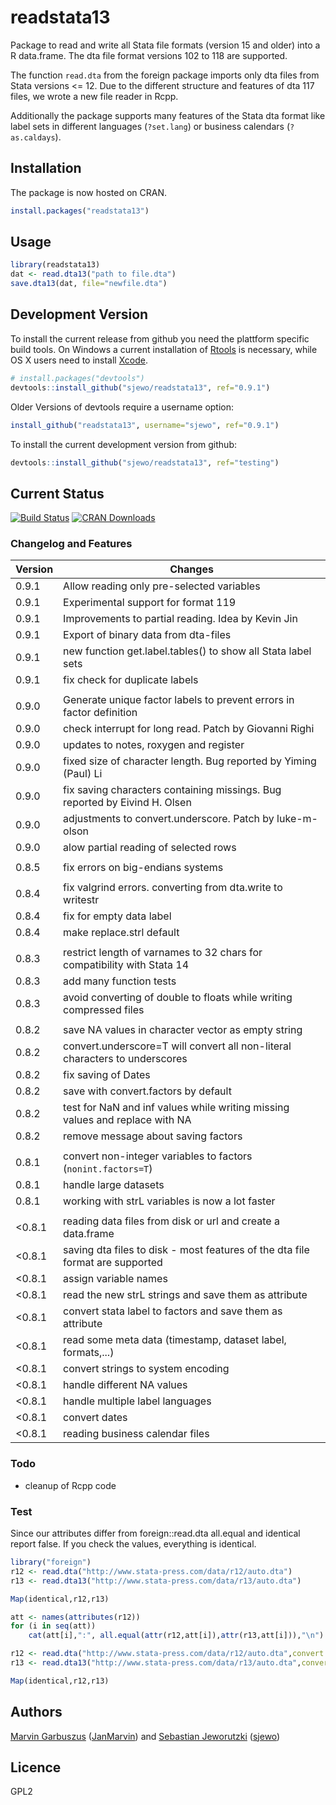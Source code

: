 # readstata13

Package to read and write all Stata file formats (version 15 and older) into a
R data.frame. The dta file format versions 102 to 118 are supported.

The function ```read.dta``` from the foreign package imports only dta files from
Stata versions <= 12. Due to the different structure and features of dta 117
files, we wrote a new file reader in Rcpp.

Additionally the package supports many features of the Stata dta format like
label sets in different languages (`?set.lang`) or business calendars
(`?as.caldays`).


## Installation

The package is now hosted on CRAN.
```R
install.packages("readstata13")
```

## Usage
```R
library(readstata13)
dat <- read.dta13("path to file.dta")
save.dta13(dat, file="newfile.dta")
```

## Development Version
To install the current release from github you need the plattform specific build
tools. On Windows a current installation of
[Rtools](https://cran.r-project.org/bin/windows/Rtools/) is necessary, while OS X
users need to install
[Xcode](https://itunes.apple.com/us/app/xcode/id497799835). 

```R
# install.packages("devtools")
devtools::install_github("sjewo/readstata13", ref="0.9.1")
```

Older Versions of devtools require a username option:
```R
install_github("readstata13", username="sjewo", ref="0.9.1")
```

To install the current development version from github:

```R
devtools::install_github("sjewo/readstata13", ref="testing")
```


## Current Status

[![Build Status](https://travis-ci.org/sjewo/readstata13.svg?branch=master)](https://travis-ci.org/sjewo/readstata13)
[![CRAN Downloads](http://cranlogs.r-pkg.org/badges/readstata13)](https://cran.r-project.org/package=readstata13)

### Changelog and Features

| Version | Changes                                                                       |
| ------  | ----------------------------------------------------                          |
| 0.9.1   | Allow reading only pre-selected variables                                     |
| 0.9.1   | Experimental support for format 119                                           |
| 0.9.1   | Improvements to partial reading. Idea by Kevin Jin                            |
| 0.9.1   | Export of binary data from dta-files                                          |
| 0.9.1   | new function get.label.tables() to show all Stata label sets                  |
| 0.9.1   | fix check for duplicate labels                                                |
|         |
| 0.9.0   | Generate unique factor labels to prevent errors in factor definition          |
| 0.9.0   | check interrupt for long read. Patch by Giovanni Righi                        |
| 0.9.0   | updates to notes, roxygen and register                                        |
| 0.9.0   | fixed size of character length. Bug reported by Yiming (Paul) Li              |
| 0.9.0   | fix saving characters containing missings. Bug reported by Eivind H. Olsen    |
| 0.9.0   | adjustments to convert.underscore. Patch by luke-m-olson                      |
| 0.9.0   | alow partial reading of selected rows                                         |
|         |
| 0.8.5   | fix errors on big-endians systems                                             |
|         |
| 0.8.4   | fix valgrind errors. converting from dta.write to writestr                    |
| 0.8.4   | fix for empty data label                                                      |
| 0.8.4   | make replace.strl default                                                     |
|         |
| 0.8.3   | restrict length of varnames to 32 chars for compatibility with Stata 14       |
| 0.8.3   | add many function tests                                                       |
| 0.8.3   | avoid converting of double to floats while writing compressed files           |
|         |
| 0.8.2   | save NA values in character vector as empty string                            |
| 0.8.2   | convert.underscore=T will convert all non-literal characters to underscores   |
| 0.8.2   | fix saving of Dates                                                           |
| 0.8.2   | save with convert.factors by default                                          |
| 0.8.2   | test for NaN and inf values while writing missing values and replace with NA  |
| 0.8.2   | remove message about saving factors                                           |
|         |
| 0.8.1   | convert non-integer variables to factors (```nonint.factors=T```)             |
| 0.8.1   | handle large datasets                                                         |
| 0.8.1   | working with strL variables is now a lot faster                               |
|         |                                                                               |
| <0.8.1  | reading data files from disk or url and create a data.frame                   |
| <0.8.1  | saving dta files to disk - most features of the dta file format are supported |
| <0.8.1  | assign variable names                                                         |
| <0.8.1  | read the new strL strings and save them as attribute                          |
| <0.8.1  | convert stata label to factors and save them as attribute                     |
| <0.8.1  | read some meta data (timestamp, dataset label, formats,...)                   |
| <0.8.1  | convert strings to system encoding                                            |
| <0.8.1  | handle different NA values                                                    |
| <0.8.1  | handle multiple label languages                                               |
| <0.8.1  | convert dates                                                                 |
| <0.8.1  | reading business calendar files                                               |

### Todo

* cleanup of Rcpp code

### Test
Since our attributes differ from foreign::read.dta all.equal and identical
report false. If you check the values, everything is identical.

```R
library("foreign")
r12 <- read.dta("http://www.stata-press.com/data/r12/auto.dta")
r13 <- read.dta13("http://www.stata-press.com/data/r13/auto.dta")

Map(identical,r12,r13)

att <- names(attributes(r12))
for (i in seq(att))
	cat(att[i],":", all.equal(attr(r12,att[i]),attr(r13,att[i])),"\n")

r12 <- read.dta("http://www.stata-press.com/data/r12/auto.dta",convert.factors=F)
r13 <- read.dta13("http://www.stata-press.com/data/r13/auto.dta",convert.factors=F)

Map(identical,r12,r13)
```

## Authors

[Marvin Garbuszus](mailto:jan.garbuszus@ruhr-uni-bochum.de) ([JanMarvin](https://github.com/JanMarvin)) and [Sebastian Jeworutzki](mailto:Sebastian.Jeworutzki@ruhr-uni-bochum.de) ([sjewo](https://github.com/sjewo)) 

## Licence

GPL2
